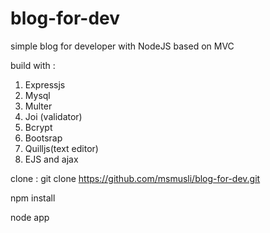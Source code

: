 # blog-for-dev
simple blog for developer with NodeJS based on MVC

build with : 
1. Expressjs
2. Mysql 
3. Multer 
4. Joi (validator)
5. Bcrypt
6. Bootsrap
6. Quilljs(text editor)
7. EJS and ajax 

clone : git clone https://github.com/msmusli/blog-for-dev.git

npm install

node app
